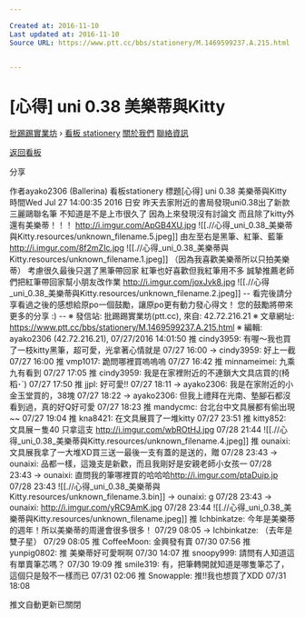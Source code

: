 ```yaml
---

Created at: 2016-11-10
Last updated at: 2016-11-10
Source URL: https://www.ptt.cc/bbs/stationery/M.1469599237.A.215.html


---
```


# [心得] uni 0.38 美樂蒂與Kitty


[批踢踢實業坊](https://www.ptt.cc/) › [看板 stationery](https://www.ptt.cc/bbs/stationery/index.html) [關於我們](https://www.ptt.cc/about.html) [聯絡資訊](https://www.ptt.cc/contact.html)

[返回看板](https://www.ptt.cc/bbs/stationery/index.html)

分享

作者ayako2306 (Ballerina)
看板stationery
標題\[心得\] uni 0.38 美樂蒂與Kitty
時間Wed Jul 27 14:00:35 2016
日安 昨天去家附近的書局發現uni0.38出了新款三麗鷗聯名筆 不知道是不是上市很久了 因為上來發現沒有討論文 而且除了kitty外 還有美樂蒂！！！ <http://i.imgur.com/ApGB4XU.jpg>
![[.//心得_uni_0.38_美樂蒂與Kitty.resources/unknown_filename.5.jpeg]]
由左至右是黑筆、紅筆、藍筆 <http://i.imgur.com/8f2mZIc.jpg>
![[.//心得_uni_0.38_美樂蒂與Kitty.resources/unknown_filename.1.jpeg]]
（因為我喜歡美樂蒂所以只拍美樂蒂） 考慮很久最後只選了黑筆帶回家 紅筆也好喜歡但我紅筆用不多 誠摯推薦老師們把紅筆帶回家幫小朋友改作業 <http://i.imgur.com/joxJvk8.jpg>
![[.//心得_uni_0.38_美樂蒂與Kitty.resources/unknown_filename.2.jpeg]]
\-- 看完後請分享看過之後的感想給原po一個鼓勵，讓原po更有動力發心得文！ 您的鼓勵將帶來更多的分享 :) -- ※ 發信站: 批踢踢實業坊(ptt.cc), 來自: 42.72.216.21 ※ 文章網址: <https://www.ptt.cc/bbs/stationery/M.1469599237.A.215.html> ※ 編輯: ayako2306 (42.72.216.21), 07/27/2016 14:01:50
推 cindy3959: 有喔～我也買了一枝kitty黑筆，超可愛，光拿著心情就是 07/27 16:00
→ cindy3959: 好上一截 07/27 16:00
推 vmp1017: 跪問哪裡買嗚嗚嗚 07/27 16:42
推 minnameimei: 九乘九有看到 07/27 17:05
推 cindy3959: 我是在家裡附近的不連鎖大文具店買的(椅稻･\`) 07/27 17:50
推 jjpl: 好可愛!! 07/27 18:11
→ ayako2306: 我是在家附近的小金玉堂買的，38塊 07/27 18:22
→ ayako2306: 但我上禮拜在光南、墊腳石都沒看到過，真的好Q好可愛 07/27 18:23
推 mandycmc: 台北台中文具展都有偷出現~~ 07/27 19:04
推 kna8421: 在文具展買了一堆kitty 07/27 23:51
推 kitty852: 文具展ㄧ隻40 只拿這支 <http://i.imgur.com/wbROtHJ.jpg> 07/28 21:44
![[.//心得_uni_0.38_美樂蒂與Kitty.resources/unknown_filename.4.jpeg]]
推 ounaixi: 文具展我拿了一大堆XD買三送一最後一支有蓋的是送的，贈 07/28 23:43
→ ounaixi: 品都一樣，這幾支是新歡，而且我剛好是安親老師小女孩一 07/28 23:43
→ ounaixi: 直問我的筆哪裡買的哈哈哈<http://i.imgur.com/ptaDuip.jp> 07/28 23:43
![[.//心得_uni_0.38_美樂蒂與Kitty.resources/unknown_filename.3.bin]]
→ ounaixi: g 07/28 23:43
→ ounaixi: <http://i.imgur.com/yRC9AmK.jpg> 07/28 23:44
![[.//心得_uni_0.38_美樂蒂與Kitty.resources/unknown_filename.jpeg]]
推 Ichbinkatze: 今年是美樂蒂的週年！所以美樂蒂的周邊會很多很多！ 07/29 08:05
→ Ichbinkatze: （去年是雙子星） 07/29 08:05
推 CoffeeMoon: 金興發有賣 07/30 07:56
推 yunpig0802: 推 美樂蒂好可愛啊啊 07/30 14:07
推 snoopy999: 請問有人知道這有單賣筆芯嗎？ 07/30 19:09
推 smile319: 有，把筆轉開就知道是哪隻筆芯了，這個只是殼不一樣而已 07/31 02:06
推 Snowapple: 推!!我也想買了XDD 07/31 18:08

推文自動更新已關閉

